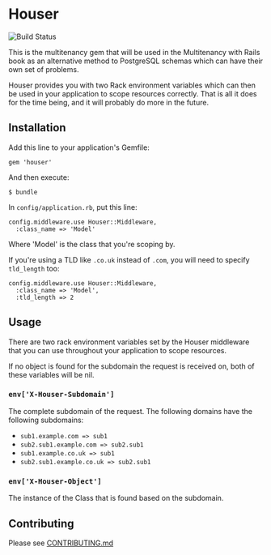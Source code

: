 # Houser

![Build Status](https://api.travis-ci.org/radar/houser.png?branch=master)

This is the multitenancy gem that will be used in the Multitenancy with Rails book as an alternative method to PostgreSQL schemas which can have their own set of problems.

Houser provides you with two Rack environment variables which can then be used in your application to scope resources correctly. That is all it does for the time being, and it will probably do more in the future.

## Installation

Add this line to your application's Gemfile:

    gem 'houser'

And then execute:

    $ bundle

In `config/application.rb`, put this line:

    config.middleware.use Houser::Middleware, 
      :class_name => 'Model'

Where 'Model' is the class that you're scoping by. 

If you're using a TLD like `.co.uk` instead of `.com`, you will need to specify `tld_length` too:

    config.middleware.use Houser::Middleware, 
      :class_name => 'Model',
      :tld_length => 2
      
## Usage

There are two rack environment variables set by the Houser middleware that you can use throughout your application to scope resources. 

If no object is found for the subdomain the request is received on, both of these variables will be nil. 

### `env['X-Houser-Subdomain']`

The complete subdomain of the request. The following domains have the following subdomains:

* `sub1.example.com => sub1`
* `sub2.sub1.example.com => sub2.sub1`
* `sub1.example.co.uk => sub1`
* `sub2.sub1.example.co.uk => sub2.sub1`

### `env['X-Houser-Object']`

The instance of the Class that is found based on the subdomain. 

## Contributing

Please see [CONTRIBUTING.md](https://github.com/radar/houser/CONTRIBUTING.md)
